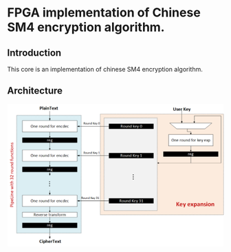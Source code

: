 # FPGA implementation of Chinese SM4 encryption algorithm.

## Introduction

This core is an implementation of  chinese SM4 encryption algorithm. 

## Architecture

![framework](Documents/images/framework.png)
